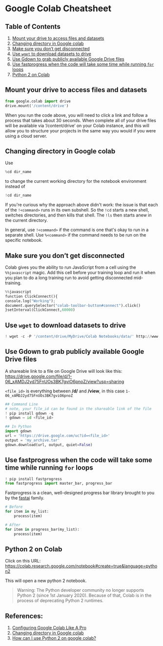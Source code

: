 # Google Colab Cheatsheet

## Table of Contents

1. [Mount your drive to access files and datasets](#mount)
2. [Changing directory in Google colab](#directory)
3. [Make sure you don’t get disconnected](#disconnect)
4. [Use ```wget``` to download datasets to drive](#wget)
5. [Use Gdown to grab publicly available Google Drive files](#gdown)
6. [Use fastprogress when the code will take some time while running ```for``` loops](#fastprogress)
7. [Python 2 on Colab](#python2)

## <a name="mount"></a>Mount your drive to access files and datasets

```python
from google.colab import drive
drive.mount('/content/drive')
```
When you run the code above, you will need to click a link and follow a process that takes about 30 seconds. When complete all of your drive files 
will be available via ‘/content/drive’ on your Colab instance, and this will allow you to structure your projects in the same way you would if you 
were using a cloud server.

## <a name="directory"></a>Changing directory in Google colab

Use 

```python 
%cd dir_name
```

to change the current working directory for the notebook environment instead of

```python
!cd dir_name
```

If you're curious why the approach above didn't work: the issue is that each of the ```!<command>``` runs in its own subshell. So the ```!cd``` 
starts a new shell, switches directories, and then kills that shell. The ```!ls``` then starts anew in the current directory.

In general, use ```!<command>``` if the command is one that's okay to run in a separate shell. Use ```%<command>``` if the command needs to be run 
on the specific notebook.

## <a name="disconnect"></a>Make sure you don’t get disconnected

Colab gives you the ability to run JavaScript from a cell using the ```%%javascript``` magic. Add this cell before your training loop and run it when you plan to do a long training run to avoid getting disconnected mid-training.

```python
%%javascript
function ClickConnect(){
console.log("Working");
document.querySelector("colab-toolbar-button#connect").click()
}setInterval(ClickConnect,60000)
```

## <a name="wget"></a>Use ```wget``` to download datasets to drive

```python
! wget -c -P '/content/drive/MyDrive/Colab Notebooks/data/' http://www.openslr.org/resources/12/train-clean-100.tar.gz
```

## <a name="gdown"></a>Use Gdown to grab publicly available Google Drive files

A shareable link to a file on Google Drive will look like this: https://drive.google.com/file/d/1-06_xAMDJ2yd75FnUOs3BK7gviO6pnoZ/view?usp=sharing

```<file_id>``` is everything between **/d/** and **/view**, in this case ```1-06_xAMDJ2yd75FnUOs3BK7gviO6pnoZ``` 

```python
## Command Line
# note, your file_id can be found in the shareable link of the file
! pip install gdown -q
! gdown — id <file_id>

## In Python
import gdown
url = 'https://drive.google.com/uc?id=<file_id>'
output = 'my_archive.tar'
gdown.download(url, output, quiet=False)
```

## <a name="fastprogress"></a>Use fastprogress when the code will take some time while running ```for``` loops

```python
! pip install fastprogress
from fastprogress import master_bar, progress_bar
```

Fastprogress is a clean, well-designed progress bar library brought to you by the [fastai](https://www.fast.ai/) family.

```python
# Before
for item in my_list:
    process(item)

# After
for item in progress_bar(my_list):
    process(item)
```

## <a name="python2"></a>Python 2 on Colab

Click on this URL: https://colab.research.google.com/notebook#create=true&language=python2

This will open a new python 2 notebook.

> Warning: The Python developer community no longer supports Python 2 (since 1st January 2020). Because of that, Colab is in the process of deprecating Python 2 runtimes. 

## References:

1. [Configuring Google Colab Like A Pro](https://medium.com/@robertbracco1/configuring-google-colab-like-a-pro-d61c253f7573)
2. [Changing directory in Google colab](https://stackoverflow.com/questions/48298146/changing-directory-in-google-colab-breaking-out-of-the-python-interpreter)
3. [How can I use Python 2 on google colab?](https://stackoverflow.com/questions/61475248/how-can-i-use-python-2-on-google-colab)
